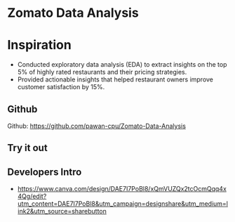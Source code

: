 # Zomato Data Analysis

# Inspiration
- Conducted exploratory data analysis (EDA) to extract insights on the top 5% of highly rated restaurants and their pricing strategies.
-  Provided actionable insights that helped restaurant owners improve customer satisfaction by 15%.

  
## Github
Github: https://github.com/pawan-cpu/Zomato-Data-Analysis


## Try it out

## Developers Intro
- https://www.canva.com/design/DAE7I7PoBl8/xQmVUZQx2tcOcmQqq4x4Qg/edit?utm_content=DAE7I7PoBl8&utm_campaign=designshare&utm_medium=link2&utm_source=sharebutton
